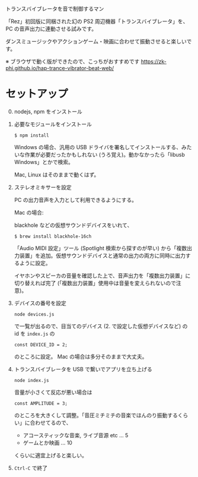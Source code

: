 トランスバイブレータを音で制御するマン

「Rez」初回版に同梱された幻の PS2 周辺機器「トランスバイブレータ」を、 PC の音声出力に連動させる試みです。

ダンスミュージックやアクションゲーム・映画に合わせて振動させると楽しいです。

※ ブラウザで動く版ができたので、こっちがおすすめです https://zk-phi.github.io/hap-trance-vibrator-beat-web/

# セットアップ

0. nodejs, npm をインストール

1. 必要なモジュールをインストール

   ```
   $ npm install
   ```

   Windows の場合、汎用の USB ドライバを署名してインストールする、みたいな作業が必要だったかもしれない (うろ覚え)。動かなかったら「libusb Windows」とかで検索。

   Mac, Linux はそのままで動くはず。

2. ステレオミキサーを設定

   PC の出力音声を入力として利用できるようにする。

   Mac の場合:

   blackhole などの仮想サウンドデバイスをいれて、

   ```
   $ brew install blackhole-16ch
   ```

   「Audio MIDI 設定」ツール (Spotlight 検索から探すのが早い) から「複数出力装置」を追加。仮想サウンドデバイスと通常の出力の両方に同時に出力するように設定。

   イヤホンやスピーカの音量を確認した上で、音声出力を「複数出力装置」に切り替えれば完了 (「複数出力装置」使用中は音量を変えられないので注意)。

3. デバイスの番号を設定

   ```
   node devices.js
   ```

   で一覧が出るので、目当てのデバイス (2. で設定した仮想デバイスなど) の id を `index.js` の

   ```
   const DEVICE_ID = 2;
   ```

   のところに設定。 Mac の場合は多分そのままで大丈夫。

3. トランスバイブレータを USB で繋いでアプリを立ち上げる

   ```
   node index.js
   ```

   音量が小さくて反応が悪い場合は

   ```
   const AMPLITUDE = 3;
   ```

   のところを大きくして調整。「音圧ミチミチの音楽でほんのり振動するくらい」に合わせてるので、

   - アコースティックな音楽, ライブ音源 etc ... 5
   - ゲームとか映画 ... 10

   くらいに適宜上げると楽しい。

5. `Ctrl-C` で終了
